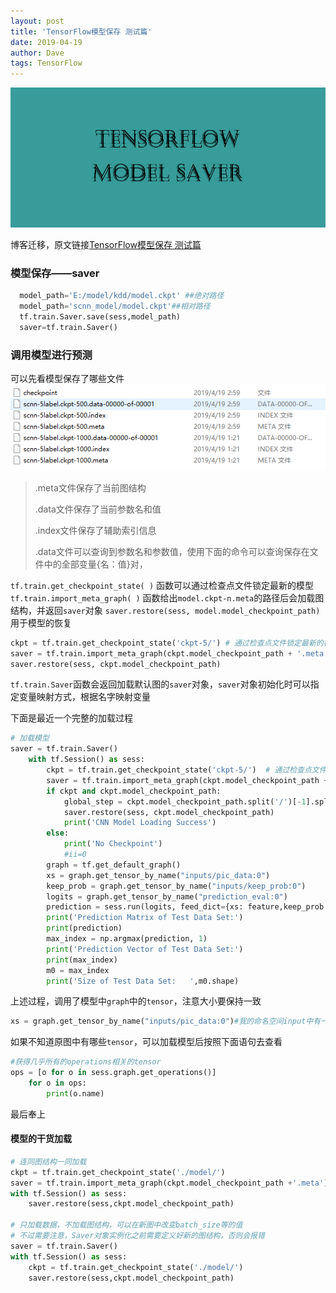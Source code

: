 ```yaml
---
layout: post
title: 'TensorFlow模型保存 测试篇'
date: 2019-04-19
author: Dave
tags: TensorFlow
---
```


![](https://raw.githubusercontent.com/dendyikbc/PicGoBed/master/imgTF-CNNmodelsaver0.jpg)


博客迁移，原文链接[TensorFlow模型保存 测试篇](https://blog.csdn.net/ddpiccolo/article/details/89392108)

### 模型保存——saver

```python
  model_path='E:/model/kdd/model.ckpt' ##绝对路径
  model_path='scnn_model/model.ckpt'##相对路径
  tf.train.Saver.save(sess,model_path)
  saver=tf.train.Saver()
```

### 调用模型进行预测
可以先看模型保存了哪些文件
![](https://raw.githubusercontent.com/dendyikbc/PicGoBed/master/imgTensorFlow-model-saver-and-test-.jpg)
>  .meta文件保存了当前图结构
> 
>  .data文件保存了当前参数名和值
> 
>  .index文件保存了辅助索引信息
> 
> .data文件可以查询到参数名和参数值，使用下面的命令可以查询保存在文件中的全部变量{名：值}对，

`tf.train.get_checkpoint_state( )` 函数可以通过检查点文件锁定最新的模型
`tf.train.import_meta_graph( )` 函数给出`model.ckpt-n.meta`的路径后会加载图结构，并返回`saver`对象
`saver.restore(sess, model.model_checkpoint_path)` 用于模型的恢复

```python
ckpt = tf.train.get_checkpoint_state('ckpt-5/') # 通过检查点文件锁定最新的模型
saver = tf.train.import_meta_graph(ckpt.model_checkpoint_path + '.meta')  # 载入图结构，保存在.meta文件中
saver.restore(sess, ckpt.model_checkpoint_path)
```


`tf.train.Saver`函数会返回加载默认图的`saver`对象，`saver`对象初始化时可以指定变量映射方式，根据名字映射变量

下面是最近一个完整的加载过程

```python
# 加载模型
saver = tf.train.Saver()
    with tf.Session() as sess:
        ckpt = tf.train.get_checkpoint_state('ckpt-5/')  # 通过检查点文件锁定最新的模型
        saver = tf.train.import_meta_graph(ckpt.model_checkpoint_path + '.meta')  # 载入图结构，保存在.meta文件中
        if ckpt and ckpt.model_checkpoint_path:
            global_step = ckpt.model_checkpoint_path.split('/')[-1].split('-')[-1]
            saver.restore(sess, ckpt.model_checkpoint_path)
            print('CNN Model Loading Success')
        else:
            print('No Checkpoint')
            #ii=0
        graph = tf.get_default_graph()
        xs = graph.get_tensor_by_name("inputs/pic_data:0")
        keep_prob = graph.get_tensor_by_name("inputs/keep_prob:0")
        logits = graph.get_tensor_by_name("prediction_eval:0")
        prediction = sess.run(logits, feed_dict={xs: feature,keep_prob: 1.0})  ##?
        print('Prediction Matrix of Test Data Set:')
        print(prediction)
        max_index = np.argmax(prediction, 1)
        print('Prediction Vector of Test Data Set:')
        print(max_index)
        m0 = max_index
        print('Size of Test Data Set:   ',m0.shape)

```

上述过程，调用了模型中```graph```中的```tensor```，注意大小要保持一致

```python
xs = graph.get_tensor_by_name("inputs/pic_data:0")#我的命名空间input中有一个名为pic_data的tensor
```

如果不知道原图中有哪些```tensor```，可以加载模型后按照下面语句去查看

```python
#获得几乎所有的operations相关的tensor
ops = [o for o in sess.graph.get_operations()]
    for o in ops:
        print(o.name)
```

最后奉上

#### **模型的干货加载**

```python
# 连同图结构一同加载
ckpt = tf.train.get_checkpoint_state('./model/')
saver = tf.train.import_meta_graph(ckpt.model_checkpoint_path +'.meta')
with tf.Session() as sess:
    saver.restore(sess,ckpt.model_checkpoint_path)
             
# 只加载数据，不加载图结构，可以在新图中改变batch_size等的值
# 不过需要注意，Saver对象实例化之前需要定义好新的图结构，否则会报错
saver = tf.train.Saver()
with tf.Session() as sess:
    ckpt = tf.train.get_checkpoint_state('./model/')
    saver.restore(sess,ckpt.model_checkpoint_path)

```
